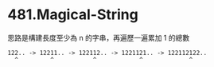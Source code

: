 # 481.Magical-String

思路是構建長度至少為 n 的字串，再遍歷一遍累加 1 的總數

```
122.. -> 12211.. -> 122112.. -> 1221121.. -> 122112122..
  ^         ^           ^            ^             ^
```
